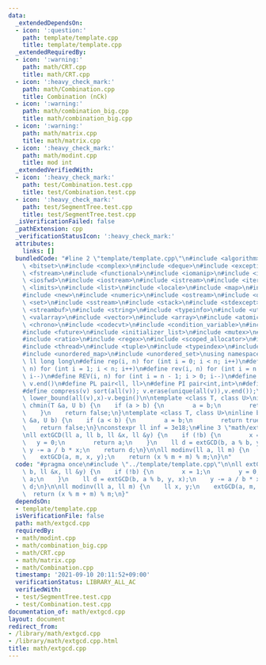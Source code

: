 ```yaml
---
data:
  _extendedDependsOn:
  - icon: ':question:'
    path: template/template.cpp
    title: template/template.cpp
  _extendedRequiredBy:
  - icon: ':warning:'
    path: math/CRT.cpp
    title: math/CRT.cpp
  - icon: ':heavy_check_mark:'
    path: math/Combination.cpp
    title: Combination (nCk)
  - icon: ':warning:'
    path: math/combination_big.cpp
    title: math/combination_big.cpp
  - icon: ':warning:'
    path: math/matrix.cpp
    title: math/matrix.cpp
  - icon: ':heavy_check_mark:'
    path: math/modint.cpp
    title: mod int
  _extendedVerifiedWith:
  - icon: ':heavy_check_mark:'
    path: test/Combination.test.cpp
    title: test/Combination.test.cpp
  - icon: ':heavy_check_mark:'
    path: test/SegmentTree.test.cpp
    title: test/SegmentTree.test.cpp
  _isVerificationFailed: false
  _pathExtension: cpp
  _verificationStatusIcon: ':heavy_check_mark:'
  attributes:
    links: []
  bundledCode: "#line 2 \"template/template.cpp\"\n#include <algorithm>\n#include\
    \ <bitset>\n#include <complex>\n#include <deque>\n#include <exception>\n#include\
    \ <fstream>\n#include <functional>\n#include <iomanip>\n#include <ios>\n#include\
    \ <iosfwd>\n#include <iostream>\n#include <istream>\n#include <iterator>\n#include\
    \ <limits>\n#include <list>\n#include <locale>\n#include <map>\n#include <memory>\n\
    #include <new>\n#include <numeric>\n#include <ostream>\n#include <queue>\n#include\
    \ <set>\n#include <sstream>\n#include <stack>\n#include <stdexcept>\n#include\
    \ <streambuf>\n#include <string>\n#include <typeinfo>\n#include <utility>\n#include\
    \ <valarray>\n#include <vector>\n#include <array>\n#include <atomic>\n#include\
    \ <chrono>\n#include <codecvt>\n#include <condition_variable>\n#include <forward_list>\n\
    #include <future>\n#include <initializer_list>\n#include <mutex>\n#include <random>\n\
    #include <ratio>\n#include <regex>\n#include <scoped_allocator>\n#include <system_error>\n\
    #include <thread>\n#include <tuple>\n#include <typeindex>\n#include <type_traits>\n\
    #include <unordered_map>\n#include <unordered_set>\nusing namespace std;\n#define\
    \ ll long long\n#define rep(i, n) for (int i = 0; i < n; i++)\n#define REP(i,\
    \ n) for (int i = 1; i < n; i++)\n#define rev(i, n) for (int i = n - 1; i >= 0;\
    \ i--)\n#define REV(i, n) for (int i = n - 1; i > 0; i--)\n#define all(v) v.begin(),\
    \ v.end()\n#define PL pair<ll, ll>\n#define PI pair<int,int>\n#define len(s) (int)s.size()\n\
    #define compress(v) sort(all(v)); v.erase(unique(all(v)),v.end());\n#define comid(v,x)\
    \ lower_bound(all(v),x)-v.begin()\n\ntemplate <class T, class U>\ninline bool\
    \ chmin(T &a, U b) {\n    if (a > b) {\n        a = b;\n        return true;\n\
    \    }\n    return false;\n}\ntemplate <class T, class U>\ninline bool chmax(T\
    \ &a, U b) {\n    if (a < b) {\n        a = b;\n        return true;\n    }\n\
    \    return false;\n}\nconstexpr ll inf = 3e18;\n#line 3 \"math/extgcd.cpp\"\n\
    \nll extGCD(ll a, ll b, ll &x, ll &y) {\n    if (!b) {\n        x = 1;\n     \
    \   y = 0;\n        return a;\n    }\n    ll d = extGCD(b, a % b, y, x);\n   \
    \ y -= a / b * x;\n    return d;\n}\n\nll modinv(ll a, ll m) {\n    ll x, y;\n\
    \    extGCD(a, m, x, y);\n    return (x % m + m) % m;\n}\n"
  code: "#pragma once\n#include \"../template/template.cpp\"\n\nll extGCD(ll a, ll\
    \ b, ll &x, ll &y) {\n    if (!b) {\n        x = 1;\n        y = 0;\n        return\
    \ a;\n    }\n    ll d = extGCD(b, a % b, y, x);\n    y -= a / b * x;\n    return\
    \ d;\n}\n\nll modinv(ll a, ll m) {\n    ll x, y;\n    extGCD(a, m, x, y);\n  \
    \  return (x % m + m) % m;\n}"
  dependsOn:
  - template/template.cpp
  isVerificationFile: false
  path: math/extgcd.cpp
  requiredBy:
  - math/modint.cpp
  - math/combination_big.cpp
  - math/CRT.cpp
  - math/matrix.cpp
  - math/Combination.cpp
  timestamp: '2021-09-10 20:11:52+09:00'
  verificationStatus: LIBRARY_ALL_AC
  verifiedWith:
  - test/SegmentTree.test.cpp
  - test/Combination.test.cpp
documentation_of: math/extgcd.cpp
layout: document
redirect_from:
- /library/math/extgcd.cpp
- /library/math/extgcd.cpp.html
title: math/extgcd.cpp
---
```

